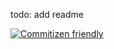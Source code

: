 todo: add readme

[![Commitizen friendly](https://img.shields.io/badge/commitizen-friendly-brightgreen.svg)](http://commitizen.github.io/cz-cli/)

